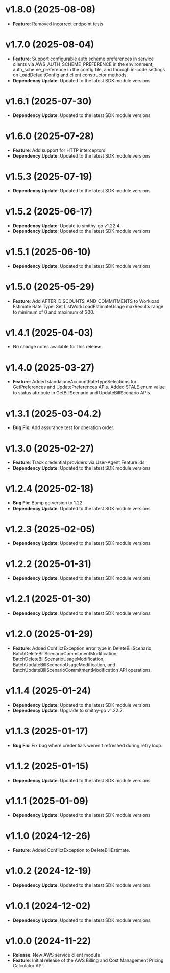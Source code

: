 # v1.8.0 (2025-08-08)

* **Feature**: Removed incorrect endpoint tests

# v1.7.0 (2025-08-04)

* **Feature**: Support configurable auth scheme preferences in service clients via AWS_AUTH_SCHEME_PREFERENCE in the environment, auth_scheme_preference in the config file, and through in-code settings on LoadDefaultConfig and client constructor methods.
* **Dependency Update**: Updated to the latest SDK module versions

# v1.6.1 (2025-07-30)

* **Dependency Update**: Updated to the latest SDK module versions

# v1.6.0 (2025-07-28)

* **Feature**: Add support for HTTP interceptors.
* **Dependency Update**: Updated to the latest SDK module versions

# v1.5.3 (2025-07-19)

* **Dependency Update**: Updated to the latest SDK module versions

# v1.5.2 (2025-06-17)

* **Dependency Update**: Update to smithy-go v1.22.4.
* **Dependency Update**: Updated to the latest SDK module versions

# v1.5.1 (2025-06-10)

* **Dependency Update**: Updated to the latest SDK module versions

# v1.5.0 (2025-05-29)

* **Feature**: Add AFTER_DISCOUNTS_AND_COMMITMENTS to Workload Estimate Rate Type. Set ListWorkLoadEstimateUsage maxResults range to minimum of 0 and maximum of 300.

# v1.4.1 (2025-04-03)

* No change notes available for this release.

# v1.4.0 (2025-03-27)

* **Feature**: Added standaloneAccountRateTypeSelections for GetPreferences and UpdatePreferences APIs. Added STALE enum value to status attribute in GetBillScenario and UpdateBillScenario APIs.

# v1.3.1 (2025-03-04.2)

* **Bug Fix**: Add assurance test for operation order.

# v1.3.0 (2025-02-27)

* **Feature**: Track credential providers via User-Agent Feature ids
* **Dependency Update**: Updated to the latest SDK module versions

# v1.2.4 (2025-02-18)

* **Bug Fix**: Bump go version to 1.22
* **Dependency Update**: Updated to the latest SDK module versions

# v1.2.3 (2025-02-05)

* **Dependency Update**: Updated to the latest SDK module versions

# v1.2.2 (2025-01-31)

* **Dependency Update**: Updated to the latest SDK module versions

# v1.2.1 (2025-01-30)

* **Dependency Update**: Updated to the latest SDK module versions

# v1.2.0 (2025-01-29)

* **Feature**: Added ConflictException error type in DeleteBillScenario, BatchDeleteBillScenarioCommitmentModification, BatchDeleteBillScenarioUsageModification, BatchUpdateBillScenarioUsageModification, and BatchUpdateBillScenarioCommitmentModification API operations.

# v1.1.4 (2025-01-24)

* **Dependency Update**: Updated to the latest SDK module versions
* **Dependency Update**: Upgrade to smithy-go v1.22.2.

# v1.1.3 (2025-01-17)

* **Bug Fix**: Fix bug where credentials weren't refreshed during retry loop.

# v1.1.2 (2025-01-15)

* **Dependency Update**: Updated to the latest SDK module versions

# v1.1.1 (2025-01-09)

* **Dependency Update**: Updated to the latest SDK module versions

# v1.1.0 (2024-12-26)

* **Feature**: Added ConflictException to DeleteBillEstimate.

# v1.0.2 (2024-12-19)

* **Dependency Update**: Updated to the latest SDK module versions

# v1.0.1 (2024-12-02)

* **Dependency Update**: Updated to the latest SDK module versions

# v1.0.0 (2024-11-22)

* **Release**: New AWS service client module
* **Feature**: Initial release of the AWS Billing and Cost Management Pricing Calculator API.

